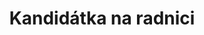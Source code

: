 ---
title: Kandidátka na radnici
uid: radnice
# number: 13 # číslo kandidátky odkomentujte až bude známé
leader:
  uid: daniel.galuszka
  age: 31
  profession: knihovník
  party: Piráti
  description: Asistent poslance # zobrazuje se v komunalni-volby

head: # čelo kandidátky (bez leadera) / lidé kteří mají fotku a _people/jmeno.md
  - uid: martin.knybel
    profession: OSVČ
    #description: expert na skoky
    #party: bez politické příslušnosti
  - uid: tobias.janik
    #age: 63
    profession: architekt
    #description: expert přes dětská hřiště
    #party: Evropani.cz
  - uid: jan.jaron
    profession: architekt 
  - uid: jakub.jezisek
    profession: správce sítě

#tail: # zbytek kandidatky
#      # jedinná povinná položka je name zbytek můžete vynechat
#      # věk se uvádí k poslednímu dni voleb
#  - name: Mudr. Místní Dkotor
#    age: 49
#    profession: obvodní lékař
#    party: bez politické příslušnosti
#  - name: Tomáš Šťoural
#    age: 19
#    profession: student
#    party: Piráti
#  - uid: mistni.predseda
#    profession: knihovník
#    description: expert na skoky
#    party: bez politické příslušnosti
#note: # poznámka pod kanidátku
#    Primárky stále běží. Zbytek kandidátky zveřejníme, jakmile doběhnou.

---